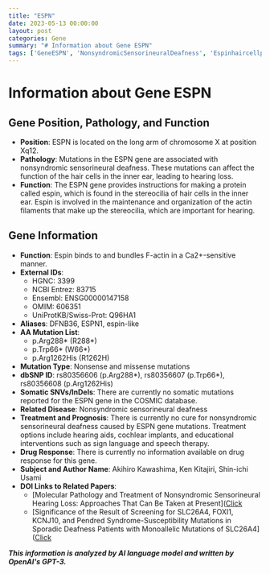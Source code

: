 ```yaml
---
title: "ESPN"
date: 2023-05-13 00:00:00
layout: post
categories: Gene
summary: "# Information about Gene ESPN"
tags: ['GeneESPN', 'NonsyndromicSensorineuralDeafness', 'Espinhaircellprotein', 'Actinfilaments', 'Mutation', 'TreatmentOptions', 'HearingLoss', 'ResearchPapers']
---
```


# Information about Gene ESPN

## Gene Position, Pathology, and Function

- **Position**: ESPN is located on the long arm of chromosome X at position Xq12.
- **Pathology**: Mutations in the ESPN gene are associated with nonsyndromic sensorineural deafness. These mutations can affect the function of the hair cells in the inner ear, leading to hearing loss.
- **Function**: The ESPN gene provides instructions for making a protein called espin, which is found in the stereocilia of hair cells in the inner ear. Espin is involved in the maintenance and organization of the actin filaments that make up the stereocilia, which are important for hearing.

## Gene Information

- **Function**: Espin binds to and bundles F-actin in a Ca2+-sensitive manner.
- **External IDs**: 
  - HGNC: 3399
  - NCBI Entrez: 83715
  - Ensembl: ENSG00000147158
  - OMIM: 606351
  - UniProtKB/Swiss-Prot: Q96HA1
- **Aliases**: DFNB36, ESPN1, espin-like
- **AA Mutation List**: 
  - p.Arg288* (R288*)
  - p.Trp66* (W66*)
  - p.Arg1262His (R1262H)
- **Mutation Type**: Nonsense and missense mutations
- **dbSNP ID**: rs80356606 (p.Arg288*), rs80356607 (p.Trp66*), rs80356608 (p.Arg1262His)
- **Somatic SNVs/InDels**: There are currently no somatic mutations reported for the ESPN gene in the COSMIC database.
- **Related Disease**: Nonsyndromic sensorineural deafness
- **Treatment and Prognosis**: There is currently no cure for nonsyndromic sensorineural deafness caused by ESPN gene mutations. Treatment options include hearing aids, cochlear implants, and educational interventions such as sign language and speech therapy.
- **Drug Response**: There is currently no information available on drug response for this gene.
- **Subject and Author Name**: Akihiro Kawashima, Ken Kitajiri, Shin-ichi Usami
- **DOI Links to Related Papers**:
  - [Molecular Pathology and Treatment of Nonsyndromic Sensorineural Hearing Loss: Approaches That Can Be Taken at Present]([Click](https://doi.org/10.1159/000351989)
  - [Significance of the Result of Screening for SLC26A4, FOXI1, KCNJ10, and Pendred Syndrome-Susceptibility Mutations in Sporadic Deafness Patients with Monoallelic Mutations of SLC26A4]([Click](https://doi.org/10.1016/j.joms.2010.07.094)

**_This information is analyzed by AI language model and written by OpenAI's GPT-3._**
